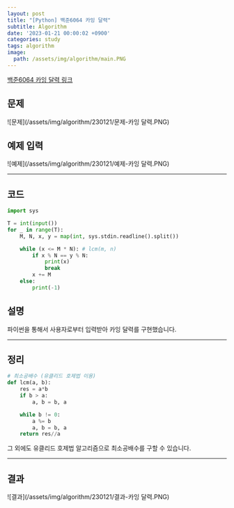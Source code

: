 ```yaml
---
layout: post
title: "[Python] 백준6064 카잉 달력"
subtitle: Algorithm
date: '2023-01-21 00:00:02 +0900'
categories: study
tags: algorithm
image:
  path: /assets/img/algorithm/main.PNG
---
```


[백준6064 카잉 달력 링크](https://www.acmicpc.net/problem/6064)

<!--more-->

## 문제
![문제](/assets/img/algorithm/230121/문제-카잉 달력.PNG)

## 예제 입력
![예제](/assets/img/algorithm/230121/예제-카잉 달력.PNG)

---

## 코드
```Python
import sys

T = int(input())
for _ in range(T):
    M, N, x, y = map(int, sys.stdin.readline().split())

    while (x <= M * N): # lcm(m, n)
        if x % N == y % N:
            print(x)
            break
        x += M
    else:
        print(-1)
```
## 설명
파이썬을 통해서 사용자로부터 입력받아 카잉 달력를 구현했습니다. <br>

---

## 정리
```Python
# 최소공배수 (유클리드 호제법 이용)
def lcm(a, b):
    res = a*b
    if b > a:
        a, b = b, a

    while b != 0:
        a %= b
        a, b = b, a
    return res//a
```
그 외에도 유클리드 호제법 알고리즘으로 최소공배수를 구할 수 있습니다. <br>

---

## 결과
![결과](/assets/img/algorithm/230121/결과-카잉 달력.PNG)